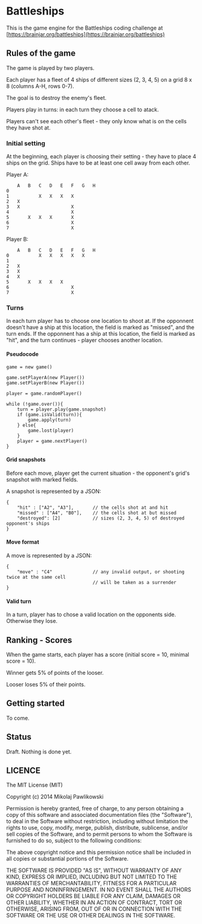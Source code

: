 # Battleships 

This is the game engine for the Battleships coding challenge at [https://brainjar.org/battleships](https://brainjar.org/battleships)


## Rules of the game


The game is played by two players. 

Each player has a fleet of 4 ships of different sizes (2, 3, 4, 5) on a grid 8 x 8 (columns A-H, rows 0-7).

The goal is to destroy the enemy's fleet.

Players play in turns: in each turn they choose a cell to atack.

Players can't see each other's fleet - they only know what is on the cells they have shot at.


### Initial setting

At the beginning, each player is choosing their setting - they have to place 4 ships on the grid.
Ships have to be at least one cell away from each other.

Player A:

        A   B   C   D   E   F   G   H
    0
    1           X   X   X   X
    2   X
    3   X                   X
    4                       X
    5       X   X   X       X
    6                       X
    7                       X

Player B:

        A   B   C   D   E   F   G   H
    0           X   X   X   X   X
    1
    2   X
    3   X
    4   X
    5       X   X   X   X
    6                       X
    7                       X

### Turns

In each turn player has to choose one location to shoot at. 
If the opponnent doesn't have a ship at this location, the field is marked as "missed", and the turn ends.
If the opponnent has a ship at this location, the field is marked as "hit", and the turn continues - player chooses another location.

#### Pseudocode

    game = new game()

    game.setPlayerA(new Player())
    game.setPlayerB(new Player())

    player = game.randomPlayer()

    while (!game.over()){
        turn = player.play(game.snapshot)
        if (game.isValid(turn)){
            game.apply(turn)
        } else{
            game.lost(player)
        }
        player = game.nextPlayer()
    }

#### Grid snapshots

Before each move, player get the current situation - the opponent's grid's snapshot with marked fields.

A snapshot is represented by a JSON:

    {
        "hit" : ["A2", "A3"],       // the cells shot at and hit
        "missed" : ["A4", "B0"],    // the cells shot at but missed
        "destroyed": [2]            // sizes (2, 3, 4, 5) of destroyed opponent's ships
    }

#### Move format

A move is represented by a JSON:

    {
        "move" : "C4"               // any invalid output, or shooting twice at the same cell
                                    // will be taken as a surrender
    }


#### Valid turn

In a turn, player has to chose a valid location on the opponents side. Otherwise they lose.


## Ranking - Scores

When the game starts, each player has a score (initial score = 10, minimal score = 10).

Winner gets 5% of points of the looser.

Looser loses 5% of their points.


## Getting started

To come.


## Status

Draft. Nothing is done yet.


## LICENCE

The MIT License (MIT)

Copyright (c) 2014 Mikolaj Pawlikowski

Permission is hereby granted, free of charge, to any person obtaining a copy
of this software and associated documentation files (the "Software"), to deal
in the Software without restriction, including without limitation the rights
to use, copy, modify, merge, publish, distribute, sublicense, and/or sell
copies of the Software, and to permit persons to whom the Software is
furnished to do so, subject to the following conditions:

The above copyright notice and this permission notice shall be included in
all copies or substantial portions of the Software.

THE SOFTWARE IS PROVIDED "AS IS", WITHOUT WARRANTY OF ANY KIND, EXPRESS OR
IMPLIED, INCLUDING BUT NOT LIMITED TO THE WARRANTIES OF MERCHANTABILITY,
FITNESS FOR A PARTICULAR PURPOSE AND NONINFRINGEMENT. IN NO EVENT SHALL THE
AUTHORS OR COPYRIGHT HOLDERS BE LIABLE FOR ANY CLAIM, DAMAGES OR OTHER
LIABILITY, WHETHER IN AN ACTION OF CONTRACT, TORT OR OTHERWISE, ARISING FROM,
OUT OF OR IN CONNECTION WITH THE SOFTWARE OR THE USE OR OTHER DEALINGS IN
THE SOFTWARE.
